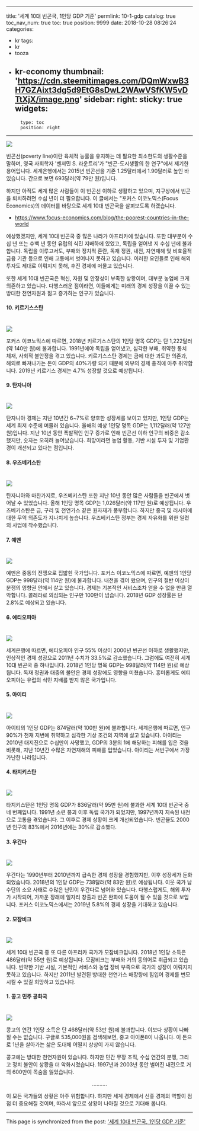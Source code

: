 
---
title: '세계 10대 빈곤국, 1인당 GDP 기준'
permlink: 10-1-gdp
catalog: true
toc_nav_num: true
toc: true
position: 9999
date: 2018-10-28 08:26:24
categories:
- kr
tags:
- kr
- tooza
- kr-economy
thumbnail: 'https://cdn.steemitimages.com/DQmWxwB3H7GZAixt3dg5d9EtG8sDwL2WAwVSfKW5vDTtXjX/image.png'
sidebar:
    right:
        sticky: true
widgets:
    -
        type: toc
        position: right
---


![](https://cdn.steemitimages.com/DQmWxwB3H7GZAixt3dg5d9EtG8sDwL2WAwVSfKW5vDTtXjX/image.png)

빈곤선(poverty line)이란 육체적 능률을 유지하는 데 필요한 최소한도의 생활수준을 말하며, 영국 사회학자 '벤저민 S. 라운트리'가 "빈곤-도시생활의 한 연구"에서 제기한 용어입니다. 세계은행에서는 2015년 빈곤선을 기존 1.25달러에서 1.90달러로 높인 바 있습니다. 간으로 보면 693달러(약 79만 원)입니다.
  
하지만 아직도 세계 많은 사람들이 이 빈곤선 이하로 생활하고 있으며, 지구상에서 빈곤을 퇴치하려면 수십 년이 더 필요합니다. 이 글에서는 "포커스 이코노믹스(Focus Economics)의 데이터를 바탕으로 세계 10대 빈곤국을 살펴보도록 하겠습니다. 
  
- https://www.focus-economics.com/blog/the-poorest-countries-in-the-world
  
예상했겠지만, 세계 10대 빈곤국 중 많은 나라가 아프리카에 있습니다. 또한 대부분이 수십 년 또는 수백 년 동안 유럽의 식민 지배하에 있었고, 독립을 얻어낸 지 수십 년에 불과합니다. 독립을 이루고서도, 부패와 정치적 혼란, 독재 정권, 내전, 자연재해 및 비효율적 금융 기관 등으로 인해 고통에서 벗어나지 못하고 있습니다. 이러한 요인들로 인해 해외 투자도 제대로 이뤄지지 못해, 후진 경제에 머물고 있습니다.
  
또한 세계 10대 빈곤국은 혁신, 자원 및 안정성이 부족한 상황이며, 대부분 농업에 크게 의존하고 있습니다. 다행스러운 점이라면, 이들에게는 미래의 경제 성장을 이끌 수 있는 방대한 천연자원과 젊고 증가하는 인구가 있습니다.
  
#### 10. 키르기스스탄
#
![](https://cdn.steemitimages.com/DQmQqBEdGuZEbzpLvf7uc49bBjuhDb2XH3yE3ehRGGvomFH/image.png)
  
포커스 이코노믹스에 따르면, 2018년 키르기스스탄의 1인당 명목 GDP는 단 1,222달러(약 140만 원)에 불과합니다. 1991년에야 독립을 얻어냈고, 심각한 부패, 취약한 통치 체재, 사회적 불안정을 겪고 있습니다. 키르기스스탄 경제는 금에 대한 과도한 의존과, 해외로 빠져나가는 돈이 GDP의 40%가량 되기 때문에 외부의 경제 충격에 아주 취약합니다. 2019년 키르기스 경제는 4.7% 성장할 것으로 예상됩니다.
  
#### 9. 탄자니아
#
![](https://cdn.steemitimages.com/DQmPC1SyCR4hPDoEgojDbajSHjWeBH7GTAH7kq4ZsCrhp53/image.png)
  
탄자니아 경제는 지난 10년간 6~7%로 양호한 성장세를 보이고 있지만, 1인당 GDP는 세계 최저 수준에 머물러 있습니다. 올해의 예상 1인당 명목 GDP는 1,112달러(약 127만 원)입니다. 지난 10년 동안 폭발적인 인구 증가로 인해 빈곤선 이하 인구의 비중은 감소했지만, 숫자는 오히려 늘어났습니다. 희망이라면 농업 활동, 기반 시설 투자 및 기업환경이 개선되고 있다는 점입니다.
  
#### 8. 우즈베키스탄
#
![](https://cdn.steemitimages.com/DQmWw321ow9UP2HCPaVwB8AC39aFBwu2vYi8AmCGHLQxSH8/image.png)
  
탄자니아와 마찬가지로, 우즈베키스탄 또한 지난 10년 동안 많은 사람들을 빈곤에서 벗어날 수 있었습니다. 올해 1인당 명목 GDP는 1,026달러(약 117만 원)로 예상됩니다. 우즈베키스탄은 금, 구리 및 천연가스 같은 원자재가 풍부합니다. 하지만 중국 및 러시아에 대한 무역 의존도가 지나치게 높습니다. 우즈베키스탄 정부는 경제 자유화를 위한 일련의 사업에 착수했습니다.
  
#### 7. 예멘
#
![](https://cdn.steemitimages.com/DQmShoGFqSNKQbr3MtPhgzp5dZsLHWjQHNKqSmoqFGRHn87/image.png)
  
예멘은 중동의 전쟁으로 집밟힌 국가입니다. 포커스 이코노믹스에 따르면, 예멘의 1인당 GDP는 998달러(약 114만 원)에 불과합니다. 내전을 겪어 왔으며, 인구의 절반 이상이 분쟁의 영향권 안에서 살고 있습니다. 경제는 기본적인 서비스조차 얻을 수 없을 만큼 열악합니다. 콜레라로 의심되는 인구만 100만이 넘습니다. 2018년 GDP 성장률은 단 2.8%로 예상되고 있습니다.
  
#### 6. 에티오피아
#
![](https://cdn.steemitimages.com/DQmR6hQ5Y8ZrXpzbZx9MTEYMCkZSHJgFmvNznKwCNnujrEv/image.png)
  
세계은행에 따르면, 에티오피아 인구 55% 이상이 2000년 빈곤선 이하로 생활했지만, 인상적인 경제 성장으로 2011년 수치가 33.5%로 감소했습니다. 그럼에도 여전히 세계 10대 빈곤국 중 하나입니다. 2018년 1인당 명목 GDP는 998달러(약 114만 원)로 예상됩니다. 독재 정권과 대중의 불안은 경제 성장에도 영향을 미쳤습니다. 흥미롭게도 에티오피아는 유럽의 식민 지배를 받지 않은 국가입니다.
  
#### 5. 아이티
#
![](https://cdn.steemitimages.com/DQmXrDiT9U2wsHN5gS8YgBjEfVbmmPRjAnHBUTupFxLDsSf/image.png)
  
아이티의 1인당 GDP는 874달러(약 100만 원)에 불과합니다. 세계은행에 따르면, 인구 90%가 천재 지변에 취약하고 심각한 기상 조건의 지역에 살고 있습니다. 아이티는 2010년 대지진으로 수십만이 사망했고, GDP의 3분의 1에 해당하는 피해를 입은 것을 비롯해, 지난 10년간 수많은 자연재해의 피해를 입었습니다. 아이티는 서반구에서 가장 가난한 나라입니다.
  
#### 4. 타지키스탄
#
![](https://cdn.steemitimages.com/DQma1CEz7iDTnQLQWQ7ugaXBeKHgQqMPCJhyiWsRVidR6Xw/image.png)
  
타지키스탄은 1인당 명목 GDP가 836달러(약 95만 원)에 불과한 세계 10대 빈곤국 중 네 번째입니다. 1991년 소련 붕괴 이후 독립 국가가 되었지만, 1997년까지 지속된 내전으로 고통을 겪었습니다. 그 이후로 경제 상황이 크게 개선되었습니다. 빈곤율도 2000년 인구의 83%에서 2016년에는 30%로 감소했다.
  
#### 3. 우간다
#
![](https://cdn.steemitimages.com/DQmUCsEPmPaZjfmob24DxdSGeC1MJNimB6A2NFodig6d2c1/image.png)
  
우간다는 1990년부터 2010년까지 급속한 경제 성장을 경험했지만, 이후 성장세가 둔화되었습니다. 2018년의 1인당 GDP는 738달러(약 83만 원)로 예상됩니다. 이웃 국가 남수단의 소요 사태로 수많은 난민이 우간다로 넘어와 있습니다. 다행스럽게도, 해외 투자가 시작되어, 가까운 장래에 일자리 창출과 빈곤 완화에 도움이 될 수 있을 것으로 보입니다. 포커스 이코노믹스에서는 2019년 5.8%의 경제 성장을 기대하고 있습니다.
  
#### 2. 모잠비크
#
![](https://cdn.steemitimages.com/DQmSjegevFeuJF1qguzWFQX1Ls2qUVCWDw7Da2QVgR5pg2x/image.png)

세계 10대 빈곤국 중 또 다른 아프리카 국가가 모잠비크입니다. 2018년 1인당 소득은 486달러(약 55만 원)로 예상됩니다. 모잠비크는 부패와 거의 동의어로 취급되고 있습니다. 빈약한 기반 시설, 기본적인 서비스와 농업 장비 부족으로 국가의 성장이 이뤄지지 못하고 있습니다. 하지만 2011년 발견된 방대한 천연가스 매장량에 힘입어 경제를 변모시킬 수 있길 희망하고 있습니다.
  
#### 1. 콩고 민주 공화국
#
![](https://cdn.steemitimages.com/DQmQSw4dUXsYc3uu4TZLAsfE8hFLzwaEHprVE6jfQLjuAjC/image.png)

콩고의 연간 1인당 소득은 단 468달러(약 53만 원)에 불과합니다. 이보다 상황이 나빠질 수는 없습니다. 구글로 535,000원을 검색해보면, 중고 아이폰8이 나옵니다. 이 돈으로 1년을 살아가는 삶은 도대체 어떨지 상상이 가지 않습니다.
  
콩고에는 방대한 천연자원이 있습니다. 하지만 민간 무장 조직, 수십 연간의 분쟁, 그리고 정치 불안이 상황을 더 악화시켰습니다. 1997년과 2003년 동안 벌어진 내전으로 거의 600만이 목숨을 잃었습니다.
  
<center>
..........
</center>
  
이 모든 국가들의 상황은 아주 위험합니다. 하지만 세계 경제에서 신흥 경제의 역할이 점점 더 중요해질 것이며, 따라서 앞으로 상황이 나아질 것으로 기대해 봅니다.

- - -

This page is synchronized from the post: ['세계 10대 빈곤국, 1인당 GDP 기준'](https://steemit.com/@pius.pius/10-1-gdp)

